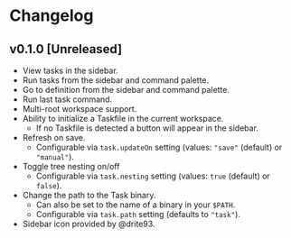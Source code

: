 # Changelog

## v0.1.0 [Unreleased]

- View tasks in the sidebar.
- Run tasks from the sidebar and command palette.
- Go to definition from the sidebar and command palette.
- Run last task command.
- Multi-root workspace support.
- Ability to initialize a Taskfile in the current workspace.
  - If no Taskfile is detected a button will appear in the sidebar.
- Refresh on save.
  - Configurable via `task.updateOn` setting (values: `"save"` (default) or `"manual"`).
- Toggle tree nesting on/off
  - Configurable via `task.nesting` setting (values: `true` (default) or `false`).
- Change the path to the Task binary.
  - Can also be set to the name of a binary in your `$PATH`.
  - Configurable via `task.path` setting (defaults to `"task"`).
- Sidebar icon provided by @drite93.
